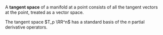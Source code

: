 A **tangent space** of a manifold at a point consists of all the tangent vectors at the point, treated as a vector space.

The tangent space $T_p \RR^n$ has a standard basis of the $n$ partial derivative operators.